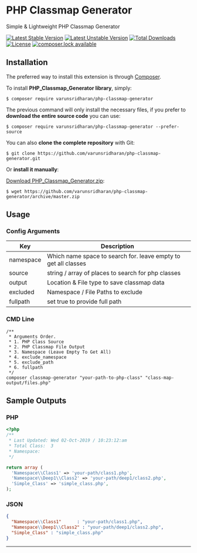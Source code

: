 # PHP Classmap Generator
Simple & Lightweight PHP Classmap Generator

[![Latest Stable Version][latest-stable-version-img]][latest-stable-version-link]
[![Latest Unstable Version][latest-Unstable-version-img]][latest-Unstable-version-link]
[![Total Downloads][total-downloads-img]][total-downloads-link]
[![License][license-img]][license-link]
[![composer.lock available][composerlock-img]][composerlock-link]

## Installation
The preferred way to install this extension is through [Composer][composer].

To install **PHP_Classmap_Generator library**, simply:

    $ composer require varunsridharan/php-classmap-generator

The previous command will only install the necessary files, if you prefer to **download the entire source code** you can use:

    $ composer require varunsridharan/php-classmap-generator --prefer-source

You can also **clone the complete repository** with Git:

    $ git clone https://github.com/varunsridharan/php-classmap-generator.git

Or **install it manually**:

[Download PHP_Classmap_Generator.zip][downloadzip]:

    $ wget https://github.com/varunsridharan/php-classmap-generator/archive/master.zip

## Usage
### Config Arguments
| Key | Description |
| --- | ----------- |
| namespace | Which name space to search for. leave empty to get all classes |
| source | string / array of places to search for php classes |
| output | Location & File type to save classmap data |
| excluded | Namespace / File Paths to exclude |
| fullpath | set true to provide full path |

### CMD Line
```
/**
 * Arguments Order.
 * 1. PHP Class Source
 * 2. PHP Classmap File Output
 * 3. Namespace (Leave Empty To Get All)
 * 4. exclude_namespace
 * 5. exclude_path
 * 6. fullpath
 */
composer classmap-generator "your-path-to-php-class" "class-map-output/files.php"
```

## Sample Outputs

### PHP
```php
<?php
/**
 * Last Updated: Wed 02-Oct-2019 / 10:23:12:am
 * Total Class:  3
 * Namespace: 
 */

return array (
  'Namespace\\Class1' => 'your-path/class1.php',
  'Namespace\\Deep1\\Class2' => 'your-path/deep1/class2.php',
  'Simple_Class' => 'simple_class.php',
);
```

### JSON
```json
{
  "Namespace\\Class1"      : "your-path/class1.php",
  "Namespace\\Deep1\\Class2" : "your-path/deep1/class2.php",
  "Simple_Class" : "simple_class.php"
}
```


---

<!-- START common-footer.mustache  -->

<!-- END common-footer.mustache  -->




[composer]: http://getcomposer.org/download/
[downloadzip]:https://github.com/varunsridharan/php-classmap-generator/archive/master.zip

[latest-stable-version-img]: https://poser.pugx.org/varunsridharan/php-classmap-generator/version
[latest-Unstable-version-img]: https://poser.pugx.org/varunsridharan/php-classmap-generator/v/unstable
[total-downloads-img]: https://poser.pugx.org/varunsridharan/php-classmap-generator/downloads
[Latest-Unstable-version-img]: https://poser.pugx.org/varunsridharan/php-classmap-generator/v/unstable
[license-img]: https://poser.pugx.org/varunsridharan/php-classmap-generator/license
[composerlock-img]: https://poser.pugx.org/varunsridharan/php-classmap-generator/composerlock

[latest-stable-version-link]: https://packagist.org/packages/varunsridharan/php-classmap-generator
[latest-Unstable-version-link]: https://packagist.org/packages/varunsridharan/php-classmap-generator
[total-downloads-link]: https://packagist.org/packages/varunsridharan/php-classmap-generator
[Latest-Unstable-Version-link]: https://packagist.org/packages/varunsridharan/php-classmap-generator
[license-link]: https://packagist.org/packages/varunsridharan/php-classmap-generator
[composerlock-link]: https://packagist.org/packages/varunsridharan/php-classmap-generator
